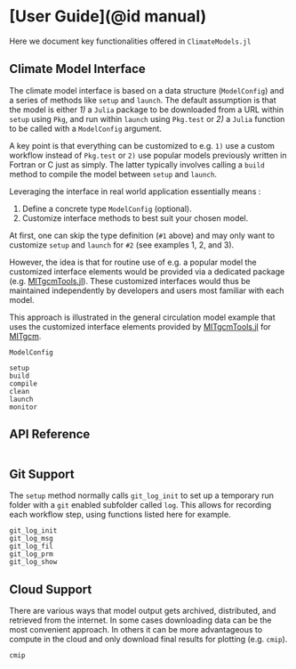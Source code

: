 # [User Guide](@id manual)

Here we document key functionalities offered in `ClimateModels.jl`

## Climate Model Interface

The climate model interface is based on a data structure (`ModelConfig`) and a series of methods like `setup` and `launch`. The default assumption is that the model is either _1)_ a `Julia` package to be downloaded from a URL within `setup` using `Pkg`, and run within `launch` using `Pkg.test` or _2)_ a `Julia` function to be called with a `ModelConfig` argument. 

A key point is that everything can be customized to e.g. `1)` use a custom workflow instead of `Pkg.test` or `2)` use popular models previously written in Fortran or C just as simply. The latter typically involves calling a `build` method to compile the model between `setup` and `launch`.

Leveraging the interface in real world application essentially means :

1. Define a concrete type `ModelConfig` (optional).
2. Customize interface methods to best suit your chosen model.

At first, one can skip the type definition (`#1` above) and may only want to customize `setup` and `launch` for `#2` (see examples 1, 2, and 3).

However, the idea is that for routine use of e.g. a popular model the customized interface elements would be provided via a dedicated package (e.g. [MITgcmTools.jl](https://github.com/gaelforget/MITgcmTools.jl)). These customized interfaces would thus be maintained independently by developers and users most familiar with each model.

This approach is illustrated in the general circulation model example that uses the customized interface elements provided by [MITgcmTools.jl](https://github.com/gaelforget/MITgcmTools.jl) for [MITgcm](https://mitgcm.readthedocs.io/en/latest/).

```@docs
ModelConfig
```

```@docs
setup
build
compile
clean
launch
monitor
```

## API Reference

```@index
```

## Git Support

The `setup` method normally calls `git_log_init` to set up a temporary run folder with a `git` enabled subfolder called `log`. This allows for recording each workflow step, using functions listed here for example.

```@docs
git_log_init
git_log_msg
git_log_fil
git_log_prm
git_log_show
```

## Cloud Support

There are various ways that model output gets archived, distributed, and retrieved from the internet. In some cases downloading data can be the most convenient approach. In others it can be more advantageous to compute in the cloud and only download final results for plotting (e.g. `cmip`).

```@docs
cmip
```

